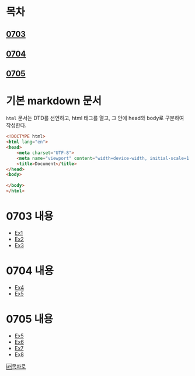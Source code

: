 # 목차
## [0703](#0703-내용)
## [0704](#0704-내용)
## [0705](#0705-내용)

# 기본 markdown 문서
```html``` 문서는 DTD를 선언하고, html 태그를 열고, 그 안에 head와 body로 구분하여 작성한다.

```html // 코드 언어와 코드를 보여준다.
<!DOCTYPE html>
<html lang="en">
<head>
    <meta charset="UTF-8">
    <meta name="viewport" content="width=device-width, initial-scale=1.0">
    <title>Document</title>
</head>
<body>
    
</body>
</html>
```
# 0703 내용
- [Ex1](/ex1_html_basic.html)
- [Ex2](/ex2_parent_tree.html)
- [Ex3](/ex3_list_component.html)

# 0704 내용
- [Ex4](/ex3_list_component.html)
- [Ex5](/ex5_media_tag.html)

# 0705 내용
- [Ex5](/ex5_media_tag.html)
- [Ex6](/ex6_table_tag.html)
- [Ex7](/ex7_form_tag.html)
- [Ex8](/ex8_form2.html)

[🆙목차로](#목차)